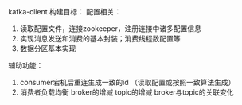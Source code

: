 
kafka-client 构建目标：
配置相关：
1.	读取配置文件，连接zookeeper，注册连接中诸多配置信息
2.	实现消息发送和消费的基本封装；消费线程数配置等
3.	数据分区基本实现

辅助功能：
1.	consumer宕机后重连生成一致的id （读取配置或按照一致算法生成）
2.	消费者负载均衡
	broker的增减
	topic的增减
	broker与topic的关联变化